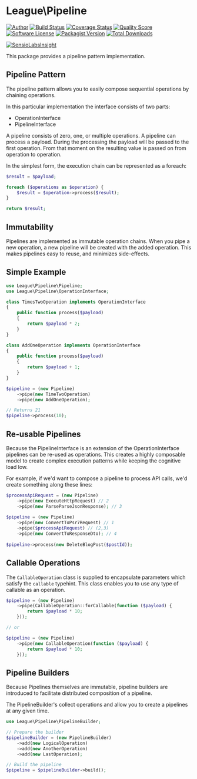 # League\Pipeline

[![Author](http://img.shields.io/badge/author-@frankdejonge-blue.svg?style=flat-square)](https://twitter.com/frankdejonge)
[![Build Status](https://img.shields.io/travis/thephpleague/pipeline/master.svg?style=flat-square)](https://travis-ci.org/thephpleague/pipeline)
[![Coverage Status](https://img.shields.io/scrutinizer/coverage/g/thephpleague/pipeline.svg?style=flat-square)](https://scrutinizer-ci.com/g/thephpleague/pipeline/code-structure)
[![Quality Score](https://img.shields.io/scrutinizer/g/thephpleague/pipeline.svg?style=flat-square)](https://scrutinizer-ci.com/g/thephpleague/pipeline)
[![Software License](https://img.shields.io/badge/license-MIT-brightgreen.svg?style=flat-square)](LICENSE)
[![Packagist Version](https://img.shields.io/packagist/v/league/pipeline.svg?style=flat-square)](https://packagist.org/packages/league/pipeline)
[![Total Downloads](https://img.shields.io/packagist/dt/league/pipeline.svg?style=flat-square)](https://packagist.org/packages/league/pipeline)

[![SensioLabsInsight](https://insight.sensiolabs.com/projects/9820f1af-2fd0-4ab6-b42a-03e0c821e0af/big.png)](https://insight.sensiolabs.com/projects/9820f1af-2fd0-4ab6-b42a-03e0c821e0af)


This package provides a pipeline pattern implementation.

## Pipeline Pattern

The pipeline pattern allows you to easily compose sequential operations by
chaining operations.

In this particular implementation the interface consists of two parts:

* OperationInterface
* PipelineInterface

A pipeline consists of zero, one, or multiple operations. A pipeline can process
a payload. During the processing the payload will be passed to the first operation.
From that moment on the resulting value is passed on from operation to operation.

In the simplest form, the execution chain can be represented as a foreach:

```php
$result = $payload;

foreach ($operations as $operation) {
    $result = $operation->process($result);
}

return $result;
```

## Immutability

Pipelines are implemented as immutable operation chains. When you pipe a new
operation, a new pipeline will be created with the added operation. This makes
pipelines easy to reuse, and minimizes side-effects.

## Simple Example

```php
use League\Pipeline\Pipeline;
use League\Pipeline\OperationInterface;

class TimesTwoOperation implements OperationInterface
{
    public function process($payload)
    {
        return $payload * 2;
    }
}

class AddOneOperation implements OperationInterface
{
    public function process($payload)
    {
        return $payload + 1;
    }
}

$pipeline = (new Pipeline)
    ->pipe(new TimeTwoOperation)
    ->pipe(new AddOneOperation);

// Returns 21
$pipeline->process(10);
```

## Re-usable Pipelines

Because the PipelineInterface is an extension of the OperationInterface
pipelines can be re-used as operations. This creates a highly composable model
to create complex execution patterns while keeping the cognitive load low.

For example, if we'd want to compose a pipeline to process API calls, we'd create
something along these lines:

```php
$processApiRequest = (new Pipeline)
    ->pipe(new ExecuteHttpRequest) // 2
    ->pipe(new ParseParseJsonResponse); // 3
    
$pipeline = (new Pipeline)
    ->pipe(new ConvertToPsr7Request) // 1
    ->pipe($processApiRequest) // (2,3)
    ->pipe(new ConvertToResponseDto); // 4 
    
$pipeline->process(new DeleteBlogPost($postId));
```

## Callable Operations

The `CallableOperation` class is supplied to encapsulate parameters which satisfy
the `callable` typehint. This class enables you to use any type of callable as an
operation.

```php
$pipeline = (new Pipeline)
    ->pipe(CallableOperation::forCallable(function ($payload) {
        return $payload * 10;
    }));

// or

$pipeline = (new Pipeline)
    ->pipe(new CallableOperation(function ($payload) {
        return $payload * 10;
    }));
```

## Pipeline Builders

Because Pipelines themselves are immutable, pipeline builders are introduced to
facilitate distributed composition of a pipeline.

The PipelineBuilder's collect operations and allow you to create a pipelines at
any given time.

```php
use League\Pipeline\PipelineBuilder;

// Prepare the builder
$pipelineBuilder = (new PipelineBuilder)
    ->add(new LogicalOperation)
    ->add(new AnotherOperation)
    ->add(new LastOperation);

// Build the pipeline
$pipeline = $pipelineBuilder->build();
```

